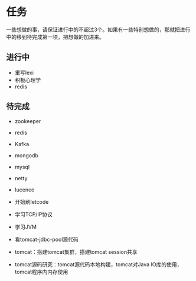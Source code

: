 # 任务

一些想做的事，请保证进行中的不超过3个。如果有一些特别想做的，那就把进行中的移到待完成第一项，把想做的加进来。

## 进行中

* 重写lexi
* 积极心理学
* redis

## 待完成

* zookeeper

* redis

* Kafka

* mongodb

* mysql

* netty 

* lucence

* 开始刷letcode

* 学习TCP/IP协议

* 学习JVM

* 看tomcat-jdbc-pool源代码

* tomcat：搭建tomcat集群，搭建tomcat session共享 

* tomcat源码研究：tomcat源代码本地构建，tomcat对Java IO库的使用，tomcat程序内内存使用